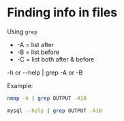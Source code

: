 # Finding info in files

Using `grep`

- -A<n> = list <n> after <target info>
- -B<n> = list <n> before <target info>
- -C<n> = list <n> both after & before <target info>

<tools> -h or --help | grep <target info> -A<n> or -B<n>

Example:

```sh
nmap -h | grep OUTPUT -A10
```

```sh
mysql --help | grep OUTPUT -A10
```
